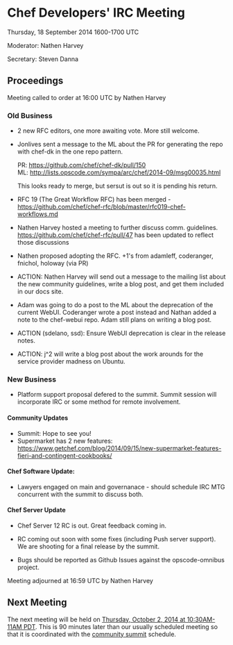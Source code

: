 # Chef Developers' IRC Meeting
Thursday, 18 September 2014 1600-1700 UTC

Moderator: Nathen Harvey

Secretary: Steven Danna

## Proceedings
Meeting called to order at 16:00 UTC by Nathen Harvey

### Old Business
- 2 new RFC editors, one more awaiting vote.  More still welcome.

- Jonlives sent a message to the ML about the PR for generating
the repo with chef-dk in the one repo pattern.

    PR: https://github.com/chef/chef-dk/pull/150  
    ML: http://lists.opscode.com/sympa/arc/chef/2014-09/msg00035.html

    This looks ready to merge, but sersut is out so it is pending
    his return.

- RFC 19 (The Great Workflow RFC) has been merged - https://github.com/chef/chef-rfc/blob/master/rfc019-chef-workflows.md

- Nathen Harvey hosted a meeting to further discuss
comm. guidelines.  https://github.com/chef/chef-rfc/pull/47
has been updated to reflect those discussions

- Nathen proposed adopting the RFC. +1's from adamleff,
coderanger, fnichol, holoway (via PR)

- ACTION: Nathen Harvey will send out a message to the mailing list
about the new community guidelines, write a blog post, and get
them included in our docs site.

- Adam was going to do a post to the ML about the deprecation of
the current WebUI.  Coderanger wrote a post instead and Nathan
added a note to the chef-webui repo.  Adam still plans on
writing a blog post.

- ACTION (sdelano, ssd): Ensure WebUI deprecation is clear in the
release notes.

- ACTION: j^2 will write a blog post about the work arounds for
the service provider madness on Ubuntu.


### New Business

- Platform support proposal defered to the summit.  Summit session
will incorporate IRC or some method for remote involvement.

#### Community Updates
- Summit: Hope to see you!
- Supermarket has 2 new features: https://www.getchef.com/blog/2014/09/15/new-supermarket-features-fieri-and-contingent-cookbooks/

#### Chef Software Update:
- Lawyers engaged on main and governanace - should schedule IRC
MTG concurrent with the summit to discuss both.

#### Chef Server Update
- Chef Server 12 RC is out. Great feedback coming in.

- RC coming out soon with some fixes (including Push server
support).  We are shooting for a final release by the summit.

- Bugs should be reported as Github Issues against the
opscode-omnibus project.

Meeting adjourned at 16:59 UTC by Nathen Harvey

## Next Meeting

The next meeting will be held on [Thursday, October 2, 2014 at 10:30AM-11AM PDT](http://www.timeanddate.com/worldclock/fixedtime.html?msg=%23chef-hacking+developers%27+meeting&iso=20141002T1330&p1=419&ah=1).  This is 90 minutes later than our usually scheduled meeting so that it is coordinated with the [community summit](http://www.cvent.com/events/seattle-chef-community-summit/agenda-298807b7de9a4b4eabe7da2d52a68650.aspx) schedule.
